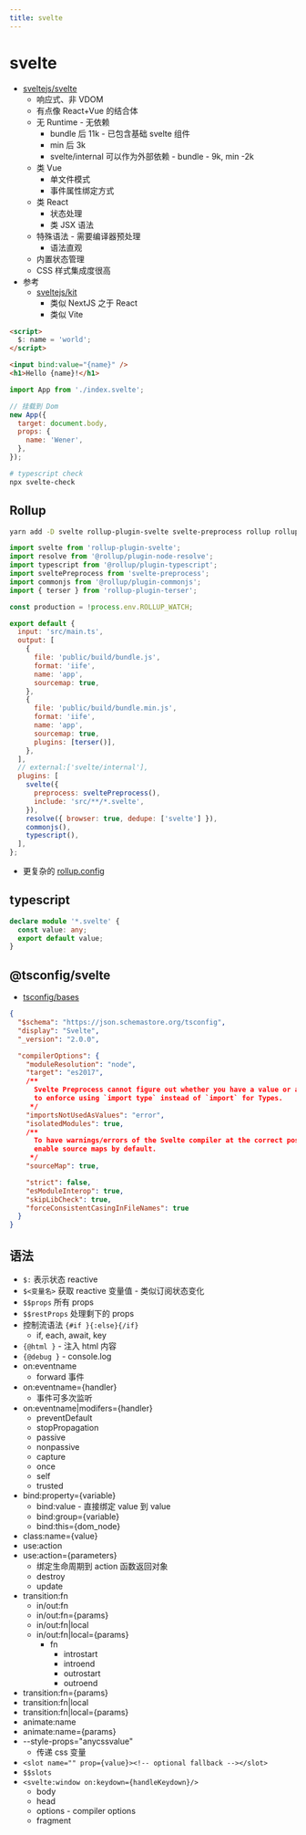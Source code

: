 ```yaml
---
title: svelte
---
```


# svelte

- [sveltejs/svelte](https://github.com/sveltejs/svelte)
  - 响应式、非 VDOM
  - 有点像 React+Vue 的结合体
  - 无 Runtime - 无依赖
    - bundle 后 11k - 已包含基础 svelte 组件
    - min 后 3k
    - svelte/internal 可以作为外部依赖 - bundle - 9k, min -2k
  - 类 Vue
    - 单文件模式
    - 事件属性绑定方式
  - 类 React
    - 状态处理
    - 类 JSX 语法
  - 特殊语法 - 需要编译器预处理
    - 语法直观
  - 内置状态管理
  - CSS 样式集成度很高
- 参考
  - [sveltejs/kit](https://github.com/sveltejs/kit)
    - 类似 NextJS 之于 React
    - 类似 Vite

```html
<script>
  $: name = 'world';
</script>

<input bind:value="{name}" />
<h1>Hello {name}!</h1>
```

```js
import App from './index.svelte';

// 挂载到 Dom
new App({
  target: document.body,
  props: {
    name: 'Wener',
  },
});
```

```bash
# typescript check
npx svelte-check
```

## Rollup

```bash
yarn add -D svelte rollup-plugin-svelte svelte-preprocess rollup rollup-plugin-terser @rollup/plugin-{typescript,node-resolve,commonjs}
```

```js title="rollup.config.ts"
import svelte from 'rollup-plugin-svelte';
import resolve from '@rollup/plugin-node-resolve';
import typescript from '@rollup/plugin-typescript';
import sveltePreprocess from 'svelte-preprocess';
import commonjs from '@rollup/plugin-commonjs';
import { terser } from 'rollup-plugin-terser';

const production = !process.env.ROLLUP_WATCH;

export default {
  input: 'src/main.ts',
  output: [
    {
      file: 'public/build/bundle.js',
      format: 'iife',
      name: 'app',
      sourcemap: true,
    },
    {
      file: 'public/build/bundle.min.js',
      format: 'iife',
      name: 'app',
      sourcemap: true,
      plugins: [terser()],
    },
  ],
  // external:['svelte/internal'],
  plugins: [
    svelte({
      preprocess: sveltePreprocess(),
      include: 'src/**/*.svelte',
    }),
    resolve({ browser: true, dedupe: ['svelte'] }),
    commonjs(),
    typescript(),
  ],
};
```

- 更复杂的 [rollup.config](https://github.com/sveltejs/language-tools/issues/161#issuecomment-642120838)

## typescript

```ts title="src/typings/svelte.d.ts"
declare module '*.svelte' {
  const value: any;
  export default value;
}
```

## @tsconfig/svelte

- [tsconfig/bases](https://github.com/tsconfig/bases)

```json
{
  "$schema": "https://json.schemastore.org/tsconfig",
  "display": "Svelte",
  "_version": "2.0.0",

  "compilerOptions": {
    "moduleResolution": "node",
    "target": "es2017",
    /**
      Svelte Preprocess cannot figure out whether you have a value or a type, so tell TypeScript
      to enforce using `import type` instead of `import` for Types.
     */
    "importsNotUsedAsValues": "error",
    "isolatedModules": true,
    /**
      To have warnings/errors of the Svelte compiler at the correct position,
      enable source maps by default.
     */
    "sourceMap": true,

    "strict": false,
    "esModuleInterop": true,
    "skipLibCheck": true,
    "forceConsistentCasingInFileNames": true
  }
}
```

## 语法

- `$:` 表示状态 reactive
- `$<变量名>` 获取 reactive 变量值 - 类似订阅状态变化
- `$$props` 所有 props
- `$$restProps` 处理剩下的 props
- 控制流语法 `{#if }{:else}{/if}`
  - if, each, await, key
- `{@html }` - 注入 html 内容
- `{@debug }` - console.log
- on:eventname
  - forward 事件
- on:eventname={handler}
  - 事件可多次监听
- on:eventname|modifers={handler}
  - preventDefault
  - stopPropagation
  - passive
  - nonpassive
  - capture
  - once
  - self
  - trusted
- bind:property={variable}
  - bind:value - 直接绑定 value 到 value
  - bind:group={variable}
  - bind:this={dom_node}
- class:name={value}
- use:action
- use:action={parameters}
  - 绑定生命周期到 action 函数返回对象
  - destroy
  - update
- transition:fn
  - in/out:fn
  - in/out:fn={params}
  - in/out:fn|local
  - in/out:fn|local={params}
    - fn
      - introstart
      - introend
      - outrostart
      - outroend
- transition:fn={params}
- transition:fn|local
- transition:fn|local={params}
- animate:name
- animate:name={params}
- --style-props="anycssvalue"
  - 传递 css 变量
- `<slot name="" prop={value}><!-- optional fallback --></slot>`
- `$$slots`
- `<svelte:window on:keydown={handleKeydown}/>`
  - body
  - head
  - options - compiler options
  - fragment
